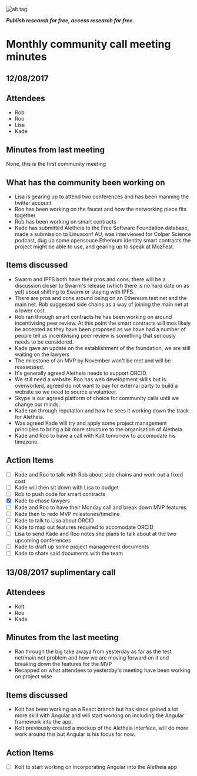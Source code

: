 ![alt tag](https://cloud.githubusercontent.com/assets/24201238/24583976/ced4c43e-179f-11e7-9c40-c0988c346f55.png)

_**Publish research for free, access research for free.**_

# Monthly community call meeting minutes

## 12/08/2017

## Attendees
* Rob
* Roo 
* Lisa
* Kade

## Minutes from last meeting
None, this is the first community meeting

## What has the community been working on
* Lisa is gearing up to attend two conferences and has been manning the twitter account
* Roo has been working on the faucet and how the networking piece fits together
* Rob has been working on smart contracts
* Kade has submitted Aletheia to the Free Software Foundation database, made a submission to Linuxconf AU, was interviewed for Colper Science podcast, dug up some opensouce Ethereum identity smart contracts the project might be able to use, and gearing up to speak at MozFest.

## Items discussed
* Swarm and IPFS both have their pros and cons, there will be a discussion closer to Swarm's release (which there is no hard date on as yet) about shifting to Swarm or staying with IPFS.
* There are pros and cons around being on an Ethereum test net and the main net. Rob suggested side chains as a way of joining the main net at a lower cost.
* Rob ran through smart contracts he has been working on around incentivising peer review. At this point the smart contracts will mos likely be accepted as they have been proposed as we have had a number of people tell us incentivising peer review is something that seriously needs to be considered.
* Kade gave an update on the establishment of the foundation, we are still waiting on the lawyers
* The milestone of an MVP by November won't be met and will be reassessed. 
* It's generally agreed Aletheia needs to support ORCID.
* We still need a website. Roo has web development skills but is overworked, agreed do not want to pay for external party to build a website so we need to source a volunteer.
* Skype is our agreed platform of choice for community calls until we change our minds.
* Kade ran through reputation and how he sees it working down the track for Aletheia.
* Was agreed Kade will try and apply some project management principles to bring a bit more structure to the organisation of Aletheia.
* Kade and Roo to have a call with Kolt tomorrow to accomodate his timezone.

## Action Items
* [ ] Kade and Roo to talk with Rob about side chains and work out a fixed cost
* [ ] Kade will then sit down with Lisa to budget
* [ ] Rob to push code for smart contracts
* [x] Kade to chase lawyers
* [ ] Kade and Roo to have their Monday call and break down MVP features
* [ ] Kade then to redo MVP milestones/timeline
* [ ] Kade to talk to Lisa about ORCID
* [ ] Kade to map out features required to accomodate ORCID
* [ ] Lisa to send Kade and Roo notes she plans to talk about at the two upcoming conferences
* [ ] Kade to draft up some project management documents
* [ ] Kade to share said documents with the team

## 13/08/2017 suplimentary call

## Attendees
* Kolt
* Roo
* Kade

## Minutes from the last meeting
* Ran through the big take awaya from yesterday as far as the test net/main net problem and how we are moving forward on it and breaking down the features for the MVP
* Recapped on what attendees to yesterday's meeting have been working on project wise

## Items discussed
* Kolt has been working on a React branch but has since gained a lot more skill with Angular and will start working on including the Angular framework into the app.
* Kolt previously created a mockup of the Aletheia interface, will do more work around this but Angular is his focus for now.

## Action Items
* [ ] Kolt to start working on incorporating Angular into the Aletheia app
